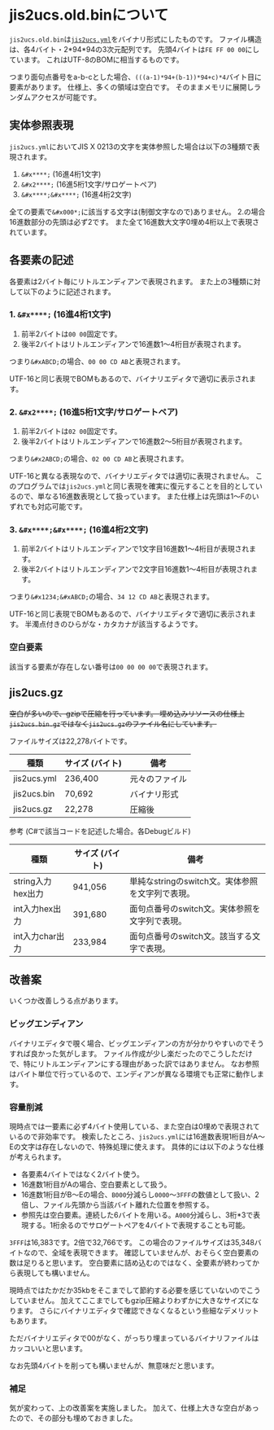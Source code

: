 # jis2ucs.old.binについて
`jis2ucs.old.bin`は[`jis2ucs.yml`](https://github.com/aozorahack/aozora2html/blob/master/yml/jis2ucs.yml)をバイナリ形式にしたものです。
ファイル構造は、各4バイト・2\*94\*94の3次元配列です。
先頭4バイトは`FE FF 00 00`にしています。
これはUTF-8のBOMに相当するものです。

つまり面句点番号をa-b-cとした場合、`(((a-1)*94+(b-1))*94+c)*4`バイト目に要素があります。
仕様上、多くの領域は空白です。
そのままメモリに展開しランダムアクセスが可能です。

## 実体参照表現
`jis2ucs.yml`においてJIS X 0213の文字を実体参照した場合は以下の3種類で表現されます。

1. `&#x****;` (16進4桁1文字)
2. `&#x2****;` (16進5桁1文字/サロゲートペア)
3. `&#x****;&#x****;` (16進4桁2文字)

全ての要素で`&#x000*;`に該当する文字は(制御文字なので)ありません。
2.の場合16進数部分の先頭は必ず2です。
また全て16進数大文字0埋め4桁以上で表現されています。

## 各要素の記述
各要素は2バイト毎にリトルエンディアンで表現されます。
また上の3種類に対して以下のように記述されます。

### 1. `&#x****;` (16進4桁1文字)
1. 前半2バイトは`00 00`固定です。
2. 後半2バイトはリトルエンディアンで16進数1～4桁目が表現されます。

つまり`&#xABCD;`の場合、`00 00 CD AB`と表現されます。

UTF-16と同じ表現でBOMもあるので、バイナリエディタで適切に表示されます。

### 2. `&#x2****;` (16進5桁1文字/サロゲートペア)
1. 前半2バイトは`02 00`固定です。
2. 後半2バイトはリトルエンディアンで16進数2～5桁目が表現されます。

つまり`&#x2ABCD;`の場合、`02 00 CD AB`と表現されます。

UTF-16と異なる表現なので、バイナリエディタでは適切に表現されません。
このプログラムでは`jis2ucs.yml`と同じ表現を確実に復元することを目的としているので、単なる16進数表現として扱っています。
また仕様上は先頭は1～Fのいずれでも対応可能です。

### 3. `&#x****;&#x****;` (16進4桁2文字)
1. 前半2バイトはリトルエンディアンで1文字目16進数1～4桁目が表現されます。
2. 後半2バイトはリトルエンディアンで2文字目16進数1～4桁目が表現されます。

つまり`&#x1234;&#xABCD;`の場合、`34 12 CD AB`と表現されます。

UTF-16と同じ表現でBOMもあるので、バイナリエディタで適切に表示されます。
半濁点付きのひらがな・カタカナが該当するようです。

### 空白要素
該当する要素が存在しない番号は`00 00 00 00`で表現されます。

## jis2ucs.gz
~~空白が多いので、gzipで圧縮を行っています。
埋め込みリソースの仕様上`jis2ucs.bin.gz`ではなく`jis2ucs.gz`のファイル名にしています。~~

ファイルサイズは22,278バイトです。

| 種類 | サイズ (バイト) | 備考 |
| -- | -- | -- |
| jis2ucs.yml | 236,400 | 元々のファイル |
| jis2ucs.bin | 70,692 | バイナリ形式 |
| jis2ucs.gz | 22,278 | 圧縮後 |

参考 (C#で該当コードを記述した場合。各Debugビルド)

| 種類 | サイズ (バイト) | 備考 |
| -- | -- | -- |
| string入力hex出力 | 941,056 | 単純なstringのswitch文。実体参照を文字列で表現。 |
| int入力hex出力 | 391,680 | 面句点番号のswitch文。実体参照を文字列で表現。 |
| int入力char出力 | 233,984 | 面句点番号のswitch文。該当する文字で表現。 |

## 改善案
いくつか改善しうる点があります。

### ビッグエンディアン
バイナリエディタで覗く場合、ビッグエンディアンの方が分かりやすいのでそうすれば良かった気がします。
ファイル作成が少し楽だったのでこうしただけで、特にリトルエンディアンにする理由があった訳ではありません。
なお参照はバイト単位で行っているので、エンディアンが異なる環境でも正常に動作します。

### 容量削減
現時点では一要素に必ず4バイト使用している、また空白は0埋めで表現されているので非効率です。
検索したところ、`jis2ucs.yml`には16進数表現1桁目がA～Eの文字は存在しないので、特殊処理に使えます。
具体的には以下のような仕様が考えられます。

* 各要素4バイトではなく2バイト使う。
* 16進数1桁目がAの場合、空白要素として扱う。
* 16進数1桁目がB～Eの場合、`B000`分減らし`0000`～`3FFF`の数値として扱い、2倍し、ファイル先頭から当該バイト離れた位置を参照する。
* 参照先は空白要素。連続した6バイトを用いる。`A000`分減らし、3桁*3で表現する。1桁余るのでサロゲートペアを4バイトで表現することも可能。

`3FFF`は16,383です。2倍で32,766です。
この場合のファイルサイズは35,348バイトなので、全域を表現できます。
確認していませんが、おそらく空白要素の数は足りると思います。
空白要素に詰め込むのではなく、全要素が終わってから表現しても構いません。

現時点ではたかだか35kbをそこまでして節約する必要を感じていないのでこうしていません。
加えてここまでしてもgzip圧縮よりわずかに大きなサイズになります。
さらにバイナリエディタで確認できなくなるという些細なデメリットもあります。

ただバイナリエディタで00がなく、がっちり埋まっているバイナリファイルはカッコいいと思います。

なお先頭4バイトを削っても構いませんが、無意味だと思います。

### 補足
気が変わって、上の改善案を実施しました。
加えて、仕様上大きな空白があったので、その部分も埋めておきました。
